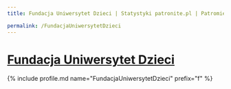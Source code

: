 ```yaml
---
title: Fundacja Uniwersytet Dzieci | Statystyki patronite.pl | Patromierz

permalink: /FundacjaUniwersytetDzieci
---
```


# [Fundacja Uniwersytet Dzieci](https://patronite.pl/FundacjaUniwersytetDzieci)

{% include profile.md name="FundacjaUniwersytetDzieci" prefix="f" %}
